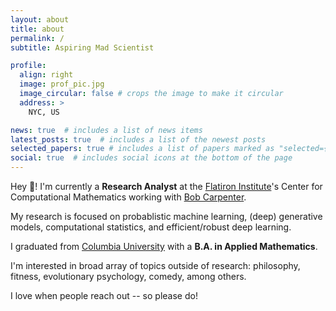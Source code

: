 ```yaml
---
layout: about
title: about
permalink: /
subtitle: Aspiring Mad Scientist

profile:
  align: right
  image: prof_pic.jpg
  image_circular: false # crops the image to make it circular
  address: >
    NYC, US

news: true  # includes a list of news items
latest_posts: true  # includes a list of the newest posts
selected_papers: true # includes a list of papers marked as "selected={true}"
social: true  # includes social icons at the bottom of the page
---
```


Hey :wave:! I'm currently a **Research Analyst** at the [Flatiron Institute](https://www.simonsfoundation.org/flatiron/)'s Center for Computational Mathematics working with [Bob Carpenter](https://bob-carpenter.github.io/).

My research is focused on probablistic machine learning, (deep) generative models, computational statistics, and efficient/robust deep learning.

I graduated from [Columbia University](https://www.columbia.edu/) with a **B.A. in Applied Mathematics**.

I'm interested in broad array of topics outside of research: philosophy, fitness, evolutionary psychology, comedy, among others.

I love when people reach out -- so please do!
